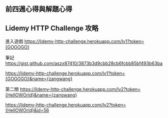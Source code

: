 ## 前四週心得與解題心得

## Lidemy HTTP Challenge 攻略

進入遊戲
https://lidemy-http-challenge.herokuapp.com/lv1?token={GOGOGO}

筆記
https://gist.github.com/aszx87410/3873b3d9cbb28cb6fcbb85bf493b63ba

https://lidemy-http-challenge.herokuapp.com/lv1?token={GOGOGO}&name={zangwang}

第二關
https://lidemy-http-challenge.herokuapp.com/lv2?token={HellOWOrld}&name={zangwang}

https://lidemy-http-challenge.herokuapp.com/lv2?token={HellOWOrld}&id=56

